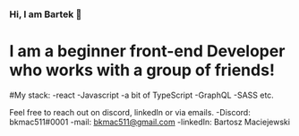 ### Hi, I am Bartek 👋
# I am a beginner front-end Developer who works with a group of friends!

#My stack:
-react
-Javascript
-a bit of TypeScript
-GraphQL
-SASS etc.

Feel free to reach out on discord, linkedIn or via emails.
-Discord: bkmac511#0001
-mail: bkmac511@gmail.com
-linkedIn: Bartosz Maciejewski
